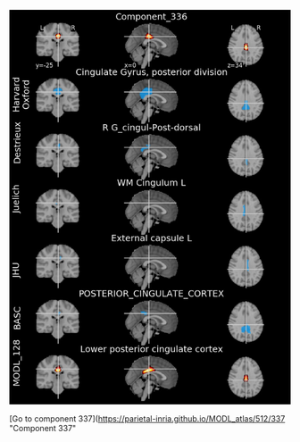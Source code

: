 


![336](preliminary/336.jpg "Component 336")

[Go to component 337](https://parietal-inria.github.io/MODL_atlas/512/337 "Component 337"